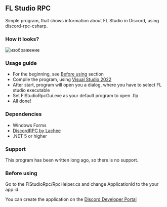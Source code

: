 ## FL Studio RPC
Simple program, that shows information about FL Studio in Discord, using discord-rpc-csharp.

### How it looks?

![изображение](https://user-images.githubusercontent.com/28574474/212527317-cab42400-e6c4-4047-aca5-92c7defe5a69.png)

### Usage guide
- For the beginning, see [Before using](README.md#before-using) section
- Compile the program, using [Visual Studio 2022](https://visualstudio.microsoft.com/ru/vs)
- After start, program will open you a dialog, where you have to select FL studio executable
- Set FlStudioRpcGui.exe as your default program to open .flp
- All done!

### Dependencies
- Windows Forms
- [DiscordRPC by Lachee](https://github.com/Lachee/discord-rpc-csharp)
- .NET 5 or higher

### Support
This program has been written long ago, so there is no support.

### Before using
Go to the FlStudioRpc/RpcHelper.cs and change ApplicationId to the your app id.

You can create the application on the [Discord Developer Portal](https://discord.com/developers/applications)
